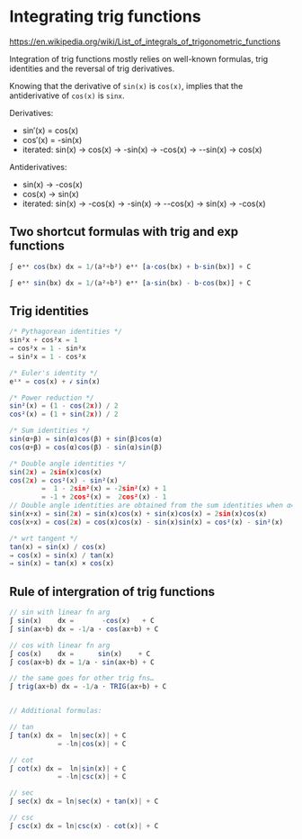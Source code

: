 # Integrating trig functions

https://en.wikipedia.org/wiki/List_of_integrals_of_trigonometric_functions

Integration of trig functions mostly relies on well-known formulas, trig identities and the reversal of trig derivatives. 

Knowing that the derivative of `sin(x)` is `cos(x)`, implies that the antiderivative of `cos(x)` is `sinx`.

Derivatives:
- sin′(x) =  cos(x)
- cos′(x) = -sin(x)
- iterated: sin(x) → cos(x) → -sin(x) → -cos(x) → --sin(x) → cos(x)

Antiderivatives:
- sin(x) → -cos(x)
- cos(x) →  sin(x)
- iterated: sin(x) → -cos(x) → -sin(x) → --cos(x) → sin(x) → -cos(x)

## Two shortcut formulas with trig and exp functions

```js
∫ eᵃˣ cos(bx) dx = 1/(a²+b²) eᵃˣ [a⋅cos(bx) + b⋅sin(bx)] + C

∫ eᵃˣ sin(bx) dx = 1/(a²+b²) eᵃˣ [a⋅sin(bx) - b⋅cos(bx)] + C
```

## Trig identities

```js
/* Pythagorean identities */
sin²x + cos²x = 1
⇒ cos²x = 1 - sin²x
⇒ sin²x = 1 - cos²x

/* Euler's identity */
eⁱˣ = cos(x) + 𝒾 sin(x)

/* Power reduction */
sin²(x) = (1 - cos(2x)) / 2
cos²(x) = (1 + sin(2x)) / 2

/* Sum identities */
sin(α+β) = sin(α)cos(β) + sin(β)cos(α)
cos(α+β) = cos(α)cos(β) - sin(α)sin(β)

/* Double angle identities */
sin(2x) = 2sin(x)cos(x)
cos(2x) = cos²(x) - sin²(x)
        =  1 - 2sin²(x) = -2sin²(x) + 1
        = -1 + 2cos²(x) =  2cos²(x) - 1
// Double angle identities are obtained from the sum identities when α=β
sin(x+x) = sin(2x) = sin(x)cos(x) + sin(x)cos(x) = 2sin(x)cos(x)
cos(x+x) = cos(2x) = cos(x)cos(x) - sin(x)sin(x) = cos²(x) - sin²(x)

/* wrt tangent */
tan(x) = sin(x) / cos(x)
⇒ cos(x) = sin(x) / tan(x)
⇒ sin(x) = tan(x) × cos(x)
```

## Rule of intergration of trig functions

```js
// sin with linear fn arg
∫ sin(x)    dx =       -cos(x)   + C
∫ sin(ax+b) dx = -1/a ⋅ cos(ax+b) + C

// cos with linear fn arg
∫ cos(x)    dx =      sin(x)    + C
∫ cos(ax+b) dx = 1/a ⋅ sin(ax+b) + C

// the same goes for other trig fns…
∫ trig(ax+b) dx = -1/a ⋅ TRIG(ax+b) + C


// Additional formulas:

// tan
∫ tan(x) dx =  ln|sec(x)| + C
            = -ln|cos(x)| + C

// cot
∫ cot(x) dx =  ln|sin(x)| + C
            = -ln|csc(x)| + C

// sec
∫ sec(x) dx = ln|sec(x) + tan(x)| + C

// csc
∫ csc(x) dx = ln|csc(x) - cot(x)| + C
```
